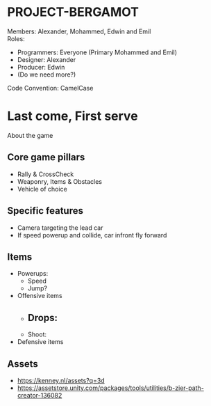 # PROJECT-BERGAMOT  
Members: Alexander, Mohammed, Edwin and Emil  
Roles:
 - Programmers: Everyone (Primary Mohammed and Emil)
 - Designer: Alexander
 - Producer: Edwin  
 - (Do we need more?)  

Code Convention: CamelCase

# Last come, First serve
About the game

## Core game pillars
 - Rally & CrossCheck
 - Weaponry, Items & Obstacles
 - Vehicle of choice

## Specific features
 - Camera targeting the lead car
 - If speed powerup and collide, car infront fly forward

## Items
 - Powerups:
   - Speed
   - Jump?
 - Offensive items
   - Drops:
     - 
   - Shoot: 
 - Defensive items


## Assets
 - https://kenney.nl/assets?q=3d
 - https://assetstore.unity.com/packages/tools/utilities/b-zier-path-creator-136082
